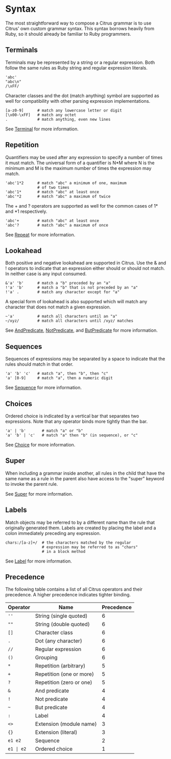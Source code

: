 # Syntax


The most straightforward way to compose a Citrus grammar is to use Citrus' own
custom grammar syntax. This syntax borrows heavily from Ruby, so it should
already be familiar to Ruby programmers.

## Terminals

Terminals may be represented by a string or a regular expression. Both follow
the same rules as Ruby string and regular expression literals.

    'abc'
    "abc\n"
    /\xFF/

Character classes and the dot (match anything) symbol are supported as well for
compatibility with other parsing expression implementations.

    [a-z0-9]      # match any lowercase letter or digit
    [\x00-\xFF]   # match any octet
    .             # match anything, even new lines

See [Terminal](api/classes/Citrus/Terminal.html) for more information.

## Repetition

Quantifiers may be used after any expression to specify a number of times it
must match. The universal form of a quantifier is N*M where N is the minimum and
M is the maximum number of times the expression may match.

    'abc'1*2      # match "abc" a minimum of one, maximum
                  # of two times
    'abc'1*       # match "abc" at least once
    'abc'*2       # match "abc" a maximum of twice

The + and ? operators are supported as well for the common cases of 1* and *1
respectively.

    'abc'+        # match "abc" at least once
    'abc'?        # match "abc" a maximum of once

See [Repeat](api/classes/Citrus/Repeat.html) for more information.

## Lookahead

Both positive and negative lookahead are supported in Citrus. Use the & and !
operators to indicate that an expression either should or should not match. In
neither case is any input consumed.

    &'a' 'b'      # match a "b" preceded by an "a"
    !'a' 'b'      # match a "b" that is not preceded by an "a"
    !'a' .        # match any character except for "a"

A special form of lookahead is also supported which will match any character
that does not match a given expression.

    ~'a'          # match all characters until an "a"
    ~/xyz/        # match all characters until /xyz/ matches

See [AndPredicate](api/classes/Citrus/AndPredicate.html),
[NotPredicate](api/classes/Citrus/NotPredicate.html), and
[ButPredicate](api/classes/Citrus/ButPredicate.html) for more information.

## Sequences

Sequences of expressions may be separated by a space to indicate that the rules
should match in that order.

    'a' 'b' 'c'   # match "a", then "b", then "c"
    'a' [0-9]     # match "a", then a numeric digit

See [Sequence](api/classes/Citrus/Sequence.html) for more information.

## Choices

Ordered choice is indicated by a vertical bar that separates two expressions.
Note that any operator binds more tightly than the bar.

    'a' | 'b'       # match "a" or "b"
    'a' 'b' | 'c'   # match "a" then "b" (in sequence), or "c"

See [Choice](api/classes/Citrus/Choice.html) for more information.

## Super

When including a grammar inside another, all rules in the child that have the
same name as a rule in the parent also have access to the "super" keyword to
invoke the parent rule.

See [Super](api/classes/Citrus/Super.html) for more information.

## Labels

Match objects may be referred to by a different name than the rule that
originally generated them. Labels are created by placing the label and a colon
immediately preceding any expression.

    chars:/[a-z]+/  # the characters matched by the regular
                    # expression may be referred to as "chars"
                    # in a block method

See [Label](api/classes/Citrus/Label.html) for more information.

## Precedence

The following table contains a list of all Citrus operators and their 
precedence. A higher precedence indicates tighter binding.

Operator                  | Name                      | Precedence
------------------------- | ------------------------- | ----------
`''`                      | String (single quoted)    | 6
`""`                      | String (double quoted)    | 6
`[]`                      | Character class           | 6
`.`                       | Dot (any character)       | 6
`//`                      | Regular expression        | 6
`()`                      | Grouping                  | 6
`*`                       | Repetition (arbitrary)    | 5
`+`                       | Repetition (one or more)  | 5
`?`                       | Repetition (zero or one)  | 5
`&`                       | And predicate             | 4
`!`                       | Not predicate             | 4
`~`                       | But predicate             | 4
`:`                       | Label                     | 4
`<>`                      | Extension (module name)   | 3
`{}`                      | Extension (literal)       | 3
`e1 e2`                   | Sequence                  | 2
<code>e1 &#124; e2</code> | Ordered choice            | 1
